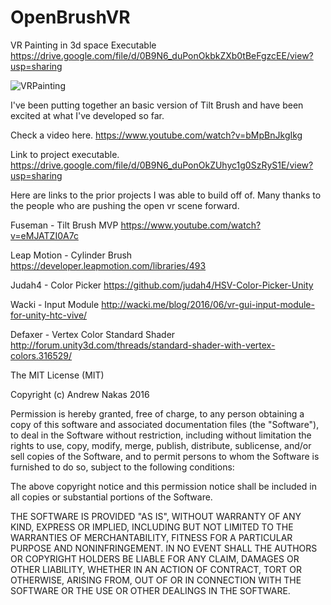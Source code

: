 # OpenBrushVR
VR Painting in 3d space
Executable https://drive.google.com/file/d/0B9N6_duPonOkbkZXb0tBeFgzcEE/view?usp=sharing

![VRPainting](http://i.imgur.com/K8TDGh7.gif)

 I've been putting together an basic version of Tilt Brush and have been excited at what I've developed so far.


Check a video here.
https://www.youtube.com/watch?v=bMpBnJkgIkg

Link to project executable.
https://drive.google.com/file/d/0B9N6_duPonOkZUhyc1g0SzRyS1E/view?usp=sharing

Here are links to the prior projects I was able to build off of. Many thanks to the people who are pushing the open vr scene forward.  

Fuseman - Tilt Brush MVP 
https://www.youtube.com/watch?v=eMJATZI0A7c

Leap Motion - Cylinder Brush
https://developer.leapmotion.com/libraries/493

Judah4 - Color Picker
https://github.com/judah4/HSV-Color-Picker-Unity

Wacki - Input Module
http://wacki.me/blog/2016/06/vr-gui-input-module-for-unity-htc-vive/

Defaxer - Vertex Color Standard Shader 
http://forum.unity3d.com/threads/standard-shader-with-vertex-colors.316529/


The MIT License (MIT)

Copyright (c) Andrew Nakas 2016

Permission is hereby granted, free of charge, to any person obtaining a copy of this software and associated documentation files (the "Software"), to deal in the Software without restriction, including without limitation the rights to use, copy, modify, merge, publish, distribute, sublicense, and/or sell copies of the Software, and to permit persons to whom the Software is furnished to do so, subject to the following conditions:

The above copyright notice and this permission notice shall be included in all copies or substantial portions of the Software.

THE SOFTWARE IS PROVIDED "AS IS", WITHOUT WARRANTY OF ANY KIND, EXPRESS OR IMPLIED, INCLUDING BUT NOT LIMITED TO THE WARRANTIES OF MERCHANTABILITY, FITNESS FOR A PARTICULAR PURPOSE AND NONINFRINGEMENT. IN NO EVENT SHALL THE AUTHORS OR COPYRIGHT HOLDERS BE LIABLE FOR ANY CLAIM, DAMAGES OR OTHER LIABILITY, WHETHER IN AN ACTION OF CONTRACT, TORT OR OTHERWISE, ARISING FROM, OUT OF OR IN CONNECTION WITH THE SOFTWARE OR THE USE OR OTHER DEALINGS IN THE SOFTWARE.
